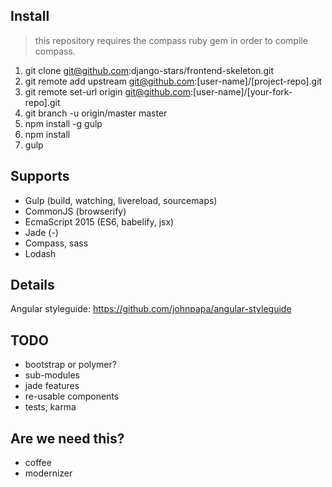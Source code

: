 
## Install

> this repository requires the compass ruby gem in order to compile compass.

1. git clone git@github.com:django-stars/frontend-skeleton.git
2. git remote add upstream git@github.com:[user-name]/[project-repo].git
3. git remote set-url origin git@github.com:[user-name]/[your-fork-repo].git
4. git branch -u origin/master master
5. npm install -g gulp
6. npm install
7. gulp

## Supports

* Gulp (build, watching, livereload, sourcemaps)
* CommonJS (browserify)
* EcmaScript 2015 (ES6, babelify, jsx)
* Jade (-)
* Compass, sass
* Lodash

## Details

Angular styleguide: https://github.com/johnpapa/angular-styleguide

## TODO

* bootstrap or polymer?
* sub-modules
* jade features
* re-usable components
* tests, karma

## Are we need this?

* coffee
* modernizer
